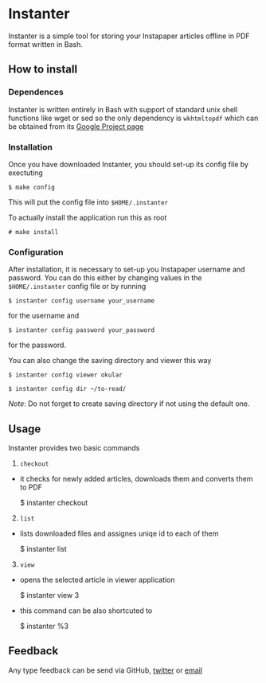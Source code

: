 Instanter
=========

Instanter is a simple tool for storing your Instapaper articles offline in PDF
format written in Bash.


How to install
--------------

### Dependences ###

Instanter is written entirely in Bash with support of standard unix shell
functions like wget or sed so the only dependency is `wkhtmltopdf` which can be
obtained from its [Google Project page](http://code.google.com/p/wkhtmltopdf/)


### Installation ##

Once you have downloaded Instanter, you should set-up its config file by
exectuting 

	$ make config

This will put the config file into `$HOME/.instanter`

To actually install the application run this as root
	
	# make install

### Configuration ###

After installation, it is necessary to set-up you Instapaper username and
password. You can do this either by changing values in the `$HOME/.instanter`
config file or by running

	$ instanter config username your_username

for the username and

	$ instanter config password your_password

for the password.


You can also change the saving directory and viewer this way

	$ instanter config viewer okular
	
	$ instanter config dir ~/to-read/

_Note_: Do not forget to create saving directory if not using the default one.


Usage
-----

Instanter provides two basic commands

1. `checkout`
  - it checks for newly added articles, downloads them and converts them to PDF

  	$ instanter checkout

2. `list`
  - lists downloaded files and assignes uniqe id to each of them

  	$ instanter list

3. `view`
  - opens the selected article in viewer application

  	$ instanter view 3

  - this command can be also shortcuted to

  	$ instanter %3



Feedback
--------

Any type feedback can be send via GitHub, [twitter](http://twitter.com/mr__shu)
or [email](mrshux@gmail.com)
